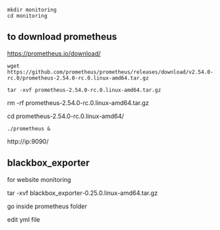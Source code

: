 ```
mkdir monitoring
cd monitoring
```
## to download prometheus

https://prometheus.io/download/
```
wget https://github.com/prometheus/prometheus/releases/download/v2.54.0-rc.0/prometheus-2.54.0-rc.0.linux-amd64.tar.gz
```
```
tar -xvf prometheus-2.54.0-rc.0.linux-amd64.tar.gz
```
rm -rf prometheus-2.54.0-rc.0.linux-amd64.tar.gz

cd prometheus-2.54.0-rc.0.linux-amd64/

```
./prometheus &
```
http://ip:9090/

## blackbox_exporter
for website monitoring

tar -xvf blackbox_exporter-0.25.0.linux-amd64.tar.gz

go inside prometheus folder

edit yml file 
```vi prometheus.yml
```



